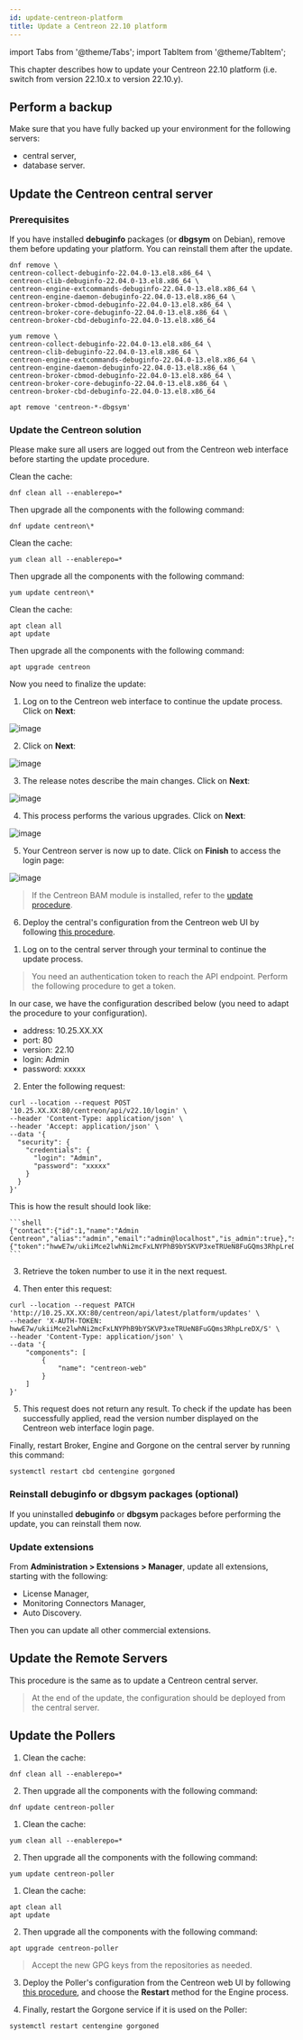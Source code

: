 ```yaml
---
id: update-centreon-platform
title: Update a Centreon 22.10 platform
---
```

import Tabs from '@theme/Tabs';
import TabItem from '@theme/TabItem';

This chapter describes how to update your Centreon 22.10 platform (i.e. switch from version 22.10.x to version 22.10.y).

## Perform a backup

Make sure that you have fully backed up your environment for the following
servers:

- central server,
- database server.

## Update the Centreon central server

### Prerequisites

If you have installed **debuginfo** packages (or **dbgsym** on Debian), remove them before updating your platform. You can reinstall them after the update.

<Tabs groupId="sync">
<TabItem value="Alma / RHEL / Oracle Linux 8" label="Alma / RHEL / Oracle Linux 8">

```shell
dnf remove \
centreon-collect-debuginfo-22.04.0-13.el8.x86_64 \
centreon-clib-debuginfo-22.04.0-13.el8.x86_64 \
centreon-engine-extcommands-debuginfo-22.04.0-13.el8.x86_64 \
centreon-engine-daemon-debuginfo-22.04.0-13.el8.x86_64 \
centreon-broker-cbmod-debuginfo-22.04.0-13.el8.x86_64 \
centreon-broker-core-debuginfo-22.04.0-13.el8.x86_64 \
centreon-broker-cbd-debuginfo-22.04.0-13.el8.x86_64
```

</TabItem>
<TabItem value="Centos 7" label="Centos 7">

```shell
yum remove \
centreon-collect-debuginfo-22.04.0-13.el8.x86_64 \
centreon-clib-debuginfo-22.04.0-13.el8.x86_64 \
centreon-engine-extcommands-debuginfo-22.04.0-13.el8.x86_64 \
centreon-engine-daemon-debuginfo-22.04.0-13.el8.x86_64 \
centreon-broker-cbmod-debuginfo-22.04.0-13.el8.x86_64 \
centreon-broker-core-debuginfo-22.04.0-13.el8.x86_64 \
centreon-broker-cbd-debuginfo-22.04.0-13.el8.x86_64
```

</TabItem>
<TabItem value="Debian 11" label="Debian 11">

```shell
apt remove 'centreon-*-dbgsym'
```

</TabItem>
</Tabs>

### Update the Centreon solution

Please make sure all users are logged out from the Centreon web interface before starting the update procedure.

<Tabs groupId="sync">
<TabItem value="Alma / RHEL / Oracle Linux 8" label="Alma / RHEL / Oracle Linux 8">

Clean the cache:

  ```shell
  dnf clean all --enablerepo=*
  ```

Then upgrade all the components with the following command:

  ```shell
 dnf update centreon\*
  ```

</TabItem>
<TabItem value="Centos 7" label="Centos 7">

Clean the cache:

  ```shell
  yum clean all --enablerepo=*
  ```

Then upgrade all the components with the following command:

  ```shell
  yum update centreon\*
  ```

</TabItem>
<TabItem value="Debian 11" label="Debian 11">

Clean the cache:

  ```shell
  apt clean all
  apt update
  ```

Then upgrade all the components with the following command:

  ```shell
  apt upgrade centreon
  ```

</TabItem>
</Tabs>

Now you need to finalize the update:
  <Tabs groupId="sync">
  <TabItem value="Using the wizard" label="Using the wizard">

1. Log on to the Centreon web interface to continue the update process. Click on **Next**:

  ![image](../assets/upgrade/web_update_1.png)

2. Click on **Next**:

  ![image](../assets/upgrade/web_update_2.png)

3. The release notes describe the main changes. Click on **Next**:

  ![image](../assets/upgrade/web_update_3.png)

4. This process performs the various upgrades. Click on **Next**:

  ![image](../assets/upgrade/web_update_4.png)

5. Your Centreon server is now up to date. Click on **Finish** to access the login
page:

  ![image](../assets/upgrade/web_update_5.png)

  > If the Centreon BAM module is installed, refer to the [update procedure](../service-mapping/update.md).

6. Deploy the central's configuration from the Centreon web UI by following [this
procedure](../monitoring/monitoring-servers/deploying-a-configuration.md).
  
</TabItem>
<TabItem value="Using a dedicated API endpoint" label="Using a dedicated API endpoint">

1. Log on to the central server through your terminal to continue the update process.

  > You need an authentication token to reach the API endpoint. Perform the following procedure to get a token.

  In our case, we have the configuration described below (you need to adapt the procedure to your configuration).
   - address: 10.25.XX.XX
   -  port: 80
   -  version: 22.10
   -  login: Admin
   -  password: xxxxx

2. Enter the following request:

  ```shell
  curl --location --request POST '10.25.XX.XX:80/centreon/api/v22.10/login' \
  --header 'Content-Type: application/json' \
  --header 'Accept: application/json' \
  --data '{
    "security": {
      "credentials": {
        "login": "Admin",
        "password": "xxxxx"
      }
    }
  }'
  ```

  This is how the result should look like:

    ```shell
    {"contact":{"id":1,"name":"Admin Centreon","alias":"admin","email":"admin@localhost","is_admin":true},"security":{"token":"hwwE7w/ukiiMce2lwhNi2mcFxLNYPhB9bYSKVP3xeTRUeN8FuGQms3RhpLreDX/S"}}
    ```

3. Retrieve the token number to use it in the next request.

4. Then enter this request:

  ```shell
  curl --location --request PATCH 'http://10.25.XX.XX:80/centreon/api/latest/platform/updates' \
  --header 'X-AUTH-TOKEN: hwwE7w/ukiiMce2lwhNi2mcFxLNYPhB9bYSKVP3xeTRUeN8FuGQms3RhpLreDX/S' \
  --header 'Content-Type: application/json' \
  --data '{
      "components": [
          {
              "name": "centreon-web"
          }
      ]
  }'
  ```

5. This request does not return any result. To check if the update has been successfully applied, read the version number displayed on the Centreon web interface login page.

</TabItem>
</Tabs>

Finally, restart Broker, Engine and Gorgone on the central server by running this command:

  ```shell
  systemctl restart cbd centengine gorgoned
  ```

### Reinstall **debuginfo** or **dbgsym** packages (optional)

If you uninstalled **debuginfo** or **dbgsym** packages before performing the update, you can reinstall them now.

### Update extensions

From **Administration > Extensions > Manager**, update all extensions, starting
with the following:

- License Manager,
- Monitoring Connectors Manager,
- Auto Discovery.

Then you can update all other commercial extensions.

## Update the Remote Servers

This procedure is the same as to update a Centreon central server.

> At the end of the update, the configuration should be deployed from the central
> server.

## Update the Pollers

<Tabs groupId="sync">
<TabItem value="Alma / RHEL / Oracle Linux 8" label="Alma / RHEL / Oracle Linux 8">

1. Clean the cache:

  ```shell
  dnf clean all --enablerepo=*
  ```

2. Then upgrade all the components with the following command:

  ```shell
  dnf update centreon-poller
  ```

</TabItem>
<TabItem value="Centos 7" label="Centos 7">

1. Clean the cache:

  ```shell
  yum clean all --enablerepo=*
  ```

2. Then upgrade all the components with the following command:

  ```shell
  yum update centreon-poller
  ```

</TabItem>
<TabItem value="Debian 11" label="Debian 11">

1. Clean the cache:

  ```shell
  apt clean all
  apt update
  ```

2. Then upgrade all the components with the following command:

  ```shell
  apt upgrade centreon-poller
  ```

</TabItem>
</Tabs>

  > Accept the new GPG keys from the repositories as needed.

3. Deploy the Poller's configuration from the Centreon web UI by following [this
procedure](../monitoring/monitoring-servers/deploying-a-configuration.md),
and choose the **Restart** method for the Engine process.

4. Finally, restart the Gorgone service if it is used on the Poller:

  ```shell
  systemctl restart centengine gorgoned
  ```
